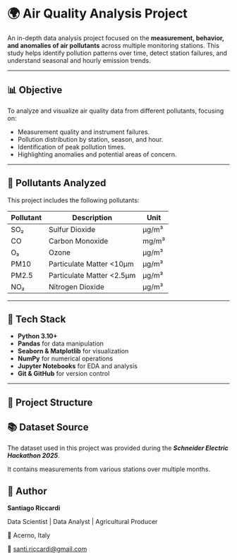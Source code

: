 # 🌍 **Air Quality Analysis Project**

An in-depth data analysis project focused on the **measurement, behavior, and anomalies of air pollutants** across multiple monitoring stations. This study helps identify pollution patterns over time, detect station failures, and understand seasonal and hourly emission trends.

---

## 📊 Objective

To analyze and visualize air quality data from different pollutants, focusing on:

- Measurement quality and instrument failures.
- Pollution distribution by station, season, and hour.
- Identification of peak pollution times.
- Highlighting anomalies and potential areas of concern.

---

## 🧪 Pollutants Analyzed

This project includes the following pollutants:

| Pollutant | Description                  | Unit       |
|-----------|------------------------------|------------|
| SO₂       | Sulfur Dioxide               | μg/m³      |
| CO        | Carbon Monoxide              | mg/m³      |
| O₃        | Ozone                        | μg/m³      |
| PM10      | Particulate Matter <10µm     | μg/m³      |
| PM2.5     | Particulate Matter <2.5µm    | μg/m³      |
| NO₂       | Nitrogen Dioxide             | μg/m³      |

---

## 🧰 Tech Stack

- **Python 3.10+**
- **Pandas** for data manipulation
- **Seaborn & Matplotlib** for visualization
- **NumPy** for numerical operations
- **Jupyter Notebooks** for EDA and analysis
- **Git & GitHub** for version control

---

## 📂 Project Structure


## 📚 Dataset Source
The dataset used in this project was provided during the ***Schneider Electric Hackathon 2025***.

It contains measurements from various stations over multiple months.

## 🧠 Author

**Santiago Riccardi**

Data Scientist | Data Analyst | Agricultural Producer  

📍 Acerno, Italy

📧 santi.riccardi@gmail.com

 


